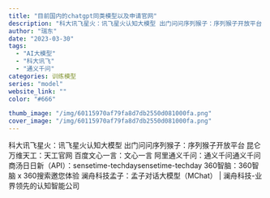 ```yaml
---
title: "目前国内的chatgpt同类模型以及申请官网"
description: "科大讯飞星火：讯飞星火认知大模型 出门问问序列猴子：序列猴子开放平台 昆仑万维天工：天工官网 百度文心一言：文心一言 阿"
author: "瑞东"
date: "2023-03-30"
tags:
  - "AI大模型"
  - "科大讯飞"
  - "通义千问"
categories: 训练模型
series: "model"
website_link: ""
color: "#666"

thumb_image: "/img/60115970af79fa8d7db2550d081000fa.png"
cover_image: "/img/60115970af79fa8d7db2550d081000fa.png"
---
```


科大讯飞星火：讯飞星火认知大模型 出门问问序列猴子：序列猴子开放平台 昆仑万维天工：天工官网 百度文心一言：文心一言 阿里通义千问：通义千问通义千问 商汤日日新（API）：sensetime-techdaysensetime-techday 360智脑：360智脑 x 360搜索邀您体验 澜舟科技孟子：孟子对话大模型（MChat） | 澜舟科技-业界领先的认知智能公司